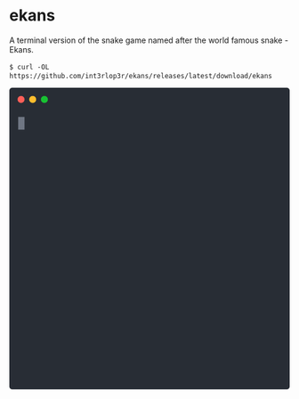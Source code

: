 # ekans

A terminal version of the snake game named after the world famous snake - Ekans.

    $ curl -OL https://github.com/int3rlop3r/ekans/releases/latest/download/ekans

![Demo](https://raw.githubusercontent.com/int3rlop3r/ekans/main/demo.svg)
